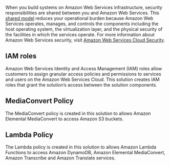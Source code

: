 When you build systems on Amazon Web Services infrastructure, security responsibilities are shared between you and Amazon Web Services. This [shared model](https://aws.amazon.com/compliance/shared-responsibility-model/) reduces your operational burden because Amazon Web Services operates, manages, and controls the components including the host operating system, the virtualization layer, and the physical security of the facilities in which the services operate. For more information about Amazon Web Services security, visit [Amazon Web Services Cloud Security](http://aws.amazon.com/security/).

## IAM roles

Amazon Web Services Identity and Access Management (IAM) roles allow customers to assign granular access policies and permissions to services and users on the Amazon Web Services Cloud. This solution creates IAM roles that grant the solution’s access between the solution components.

## MediaConvert Policy

The MediaConvert policy is created in this solution to allows Amazon Elemental MediaConvert to access Amazon S3 buckets.

## Lambda Policy

The Lambda policy is created in this solution to allows Amazon Lambda Functions to access Amazon DynamoDB, Amazon Elemental MediaConvert, Amazon Transcribe and Amazon Translate services.